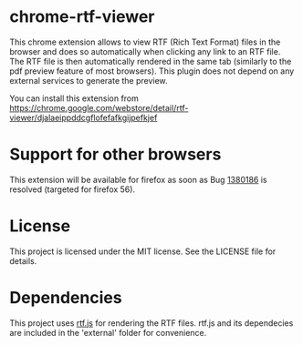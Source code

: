 # chrome-rtf-viewer
This chrome extension allows to view RTF (Rich Text Format) files in the browser and does so automatically when clicking any link to an RTF file. The RTF file is then automatically rendered in the same tab (similarly to the pdf preview feature of most browsers). This plugin does not depend on any external services to generate the preview.

You can install this extension from https://chrome.google.com/webstore/detail/rtf-viewer/djalaeippddcgflofefafkgijpefkjef

# Support for other browsers
This extension will be available for firefox as soon as Bug [1380186](https://bugzilla.mozilla.org/show_bug.cgi?id=1380186) is resolved (targeted for firefox 56).

# License
This project is licensed under the MIT license. See the LICENSE file for details.

# Dependencies
This project uses [rtf.js](https://github.com/tbluemel/rtf.js) for rendering the RTF files. rtf.js and its dependecies are included in the 'external' folder for convenience.

